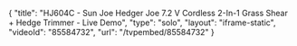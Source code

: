 {
    "title": "HJ604C - Sun Joe Hedger Joe 7.2 V Cordless 2-In-1 Grass Shear + Hedge Trimmer - Live Demo",
    "type": "solo",
    "layout": "iframe-static",
    "videoId": "85584732",
    "url": "\/tvpembed\/85584732"
}
